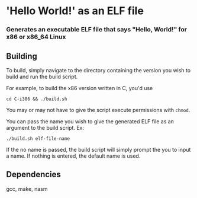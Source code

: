 # 'Hello World!' as an ELF file
### Generates an executable ELF file that says "Hello, World!" for x86 or x86_64 Linux

## Building

To build, simply navigate to the directory containing the version you wish to build and run the build script.

For example, to build the x86 version written in C, you'd use

```cd C-i386 && ./build.sh```

You may or may not have to give the script execute permissions with `chmod`.

You can pass the name you wish to give the generated ELF file as an argument to the build script. Ex:

```./build.sh elf-file-name```

If the no name is passed, the build script will simply prompt the you to input a name. If nothing is entered, the default name is used.


## Dependencies
gcc, make, nasm